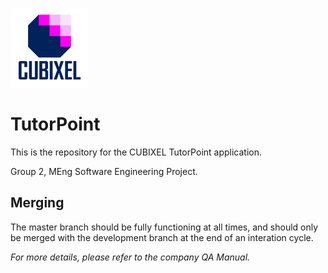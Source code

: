 ![cubixel](https://github.com/cubixel/TutorPoint/blob/gui_branch_iteration4/client/src/main/resources/application/media/icons/cubixel_icon_with_text_smaller.png?raw=true "cubixel")

# TutorPoint


This is the repository for the CUBIXEL TutorPoint application.

Group 2, MEng Software Engineering Project.

## Merging

The master branch should be fully functioning at all times, and should only be merged with the development branch at the end of an interation cycle.

<i>For more details, please refer to the company QA Manual.</i> 